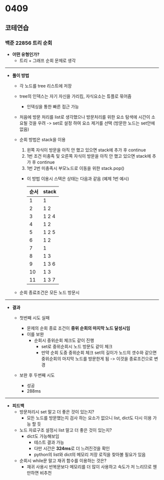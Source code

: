 # 0409

## 코테연습
### 백준 22856 트리 순회
- **어떤 유형인가?**
    - 트리 + 그래프 순회 문제로 생각
---
- **풀이 방법**
    - 각 노드를 tree 리스트에 저장
    - tree의 인덱스는 자기 자신을 가리킴, 자식요소는 튜플로 묶어줌
        - 인덱싱을 통한 빠른 접근 가능
    - 처음에 방문 처리를 list로 생각했으나 방문처리를 위한 요소 탐색에 시간이 소요될 것을 우려 -> set로 설정 하여 요소 제거를 선택 (방문한 노드는 set안에 없음)
    - 순회 방법은 stack을 이용
        1. 왼쪽 자식이 방문을 아직 안 했고 있으면 stack에 추가 후 continue
        2. 1번 조건 미충족 및 오른쪽 자식이 방문을 아직 안 했고 있으면 stack에 추가 후 continue
        3. 1번 2번 미충족시 부모노드로 이동을 위한 stack.pop()

        - 이 방법 이용시 스택은 상태는 다음과 같음 (예제 1번 예시)

            |순서|stack|
            |----|---|
            |1|1|
            |2|1 2|
            |3|1 2 4|
            |4|1 2|
            |5|1 2 5|
            |6|1 2|
            |7|1|
            |8|1 3|
            |9|1 3 6|
            |10|1 3|
            |11|1 3 7|
    - 순회 종료조건은 모든 노드 방문시
---
- **결과**
    - 첫번째 시도 실패
        - 문제의 순회 종료 조건이 **중위 순회의 마지막 노드 달성시임**
        - 이를 보완
            - 순회시 중위순회 체크도 같이 진행
                - set로 중위순회시 노드 방문도 같이 체크
                - 만약 순회 도중 중위순회 체크 set의 길이가 노드의 갯수와 같으면 중위순회의 마지막 노드를 방문한게 됨 -> 이것을 종료조건으로 변경
    
    - 보완 후 두번째 시도
        - 성공
        - 288ms
---
- **피드백**
    - 방문처리시 set 말고 더 좋은 것이 있는지?
        - 모든 노드를 방문했는지 검사 하는 요소가 없으니 list, dict도 다시 이용 가능 할 듯
    - 노드 자료구조 설정시 list 말고 더 좋은 것이 있는지?
        - dict도 가능해보임
            - 테스트 결과 가능
            - 다만 시간은 **324ms**로 더 느려진것을 확인
            - python의 list와 dict의 메모리 저장 로직을 찾아볼 필요가 있음
    - 순회시 while문 말고 재귀 함수를 이용하는 것은?
        - 재귀 사용시 반복문보다 메모리를 더 많이 사용하고 속도가 저 느리므로 웬만하면 비추천